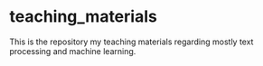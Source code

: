 # teaching_materials
This is the repository my teaching materials regarding mostly text processing and machine learning.
